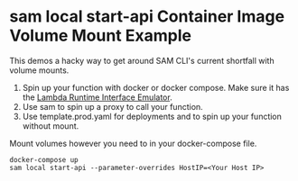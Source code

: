 # sam local start-api Container Image Volume Mount Example

This demos a hacky way to get around SAM CLI's current shortfall with volume mounts.

1. Spin up your function with docker or docker compose.  Make sure it has the [Lambda Runtime Interface Emulator](https://github.com/aws/aws-lambda-runtime-interface-emulator).
2. Use sam to spin up a proxy to call your function.
3. Use template.prod.yaml for deployments and to spin up your function without mount.

Mount volumes however you need to in your docker-compose file.

```
docker-compose up
sam local start-api --parameter-overrides HostIP=<Your Host IP>
```
